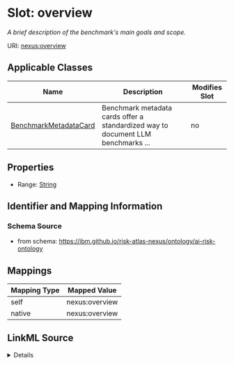 

# Slot: overview


_A brief description of the benchmark's main goals and scope._





URI: [nexus:overview](https://ibm.github.io/risk-atlas-nexus/ontology/overview)



<!-- no inheritance hierarchy -->





## Applicable Classes

| Name | Description | Modifies Slot |
| --- | --- | --- |
| [BenchmarkMetadataCard](BenchmarkMetadataCard.md) | Benchmark metadata cards offer a standardized way to document LLM benchmarks ... |  no  |







## Properties

* Range: [String](String.md)





## Identifier and Mapping Information







### Schema Source


* from schema: https://ibm.github.io/risk-atlas-nexus/ontology/ai-risk-ontology




## Mappings

| Mapping Type | Mapped Value |
| ---  | ---  |
| self | nexus:overview |
| native | nexus:overview |




## LinkML Source

<details>
```yaml
name: overview
description: A brief description of the benchmark's main goals and scope.
from_schema: https://ibm.github.io/risk-atlas-nexus/ontology/ai-risk-ontology
rank: 1000
alias: overview
owner: BenchmarkMetadataCard
domain_of:
- BenchmarkMetadataCard
range: string

```
</details>